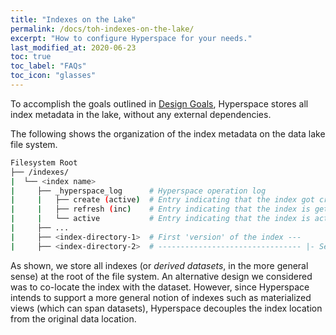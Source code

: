 ```yaml
---
title: "Indexes on the Lake"
permalink: /docs/toh-indexes-on-the-lake/
excerpt: "How to configure Hyperspace for your needs."
last_modified_at: 2020-06-23
toc: true
toc_label: "FAQs"
toc_icon: "glasses"
---
```


To accomplish the goals outlined in [Design Goals](/hyperspace/docs/toh-design-goals/), 
Hyperspace stores all index metadata in the lake, without any external dependencies. 

The following shows the organization of the index metadata on the data lake file 
system.

```bash
Filesystem Root
├── /indexes/
|  └── <index name>
|     ├── _hyperspace_log      # Hyperspace operation log
|     |   ├── create (active)  # Entry indicating that the index got created
|     |   ├── refresh (inc)    # Entry indicating that the index is getting refreshed
|     |   └── active           # Entry indicating that the index is active again
|     ├── ...                  
|     ├── <index-directory-1>  # First 'version' of the index ---
|     ├── <index-directory-2>  # -------------------------------- |- Second version
```

As shown, we store all indexes (or *derived datasets*, in the more general sense) 
at the root of the file system. An alternative
design we considered was to co-locate the index with the dataset. However, 
since Hyperspace intends to support a more general notion of indexes such as 
materialized views (which can span datasets), Hyperspace decouples the index 
location from the original data location. 
